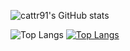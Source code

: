 ![cattr91's GitHub stats](https://github-readme-stats.vercel.app/api?username=cattr91&show_icons=true&theme=radical)

![Top Langs](https://github-readme-stats.vercel.app/api/top-langs/?username=cattr91&size_weight=0.5&count_weight=0.5)
[![Top Langs](https://github-readme-stats.vercel.app/api/top-langs/?username=cattr91&layout=donut)](https://github.com/cattr91/github-readme-stats)
